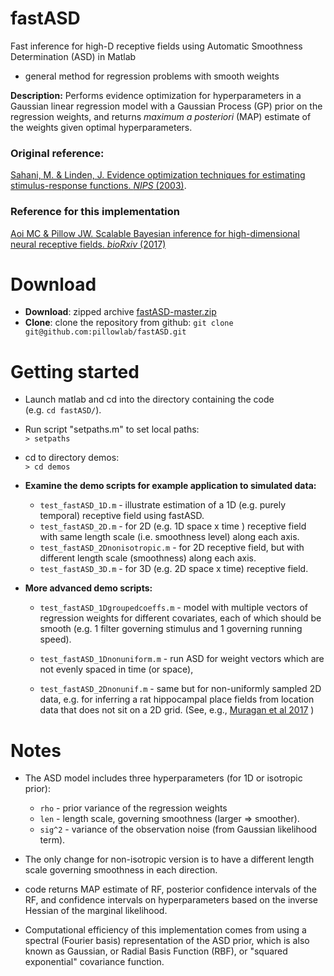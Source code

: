 # fastASD
Fast inference for high-D receptive fields using Automatic Smoothness
Determination (ASD) in Matlab

- general method for regression problems with smooth weights

**Description:** Performs evidence optimization for hyperparameters in
  a Gaussian linear regression model with a Gaussian Process (GP)
  prior on the regression weights, and returns *maximum a posteriori*
  (MAP) estimate of the weights given optimal
  hyperparameters. 

### Original reference: ###
[Sahani, M. & Linden, J. Evidence optimization techniques for estimating stimulus-response functions. *NIPS* (2003)](http://www.gatsby.ucl.ac.uk/~maneesh/papers/nips02-evidence.pdf).

### Reference for this implementation ###
[Aoi MC & Pillow JW.  Scalable Bayesian inference for high-dimensional neural receptive fields. *bioRxiv* (2017)](https://www.biorxiv.org/content/early/2017/11/01/212217) 


Download
==========

* **Download**:   zipped archive  [fastASD-master.zip](https://github.com/pillowlab/fastASD/archive/master.zip)
* **Clone**: clone the repository from github: ```git clone git@github.com:pillowlab/fastASD.git```

Getting started
===========

* Launch matlab and cd into the directory containing the code   
(e.g. `cd fastASD/`).

* Run script "setpaths.m" to set local paths:  
`> setpaths`

* cd to directory demos:  
`> cd demos`

* **Examine the demo scripts for example application to simulated data:** 
	*  `test_fastASD_1D.m` - illustrate estimation of a 1D
       (e.g. purely temporal) receptive field using fastASD.
	*  `test_fastASD_2D.m` - for 2D (e.g. 1D space x time ) receptive
    field with same length scale (i.e. smoothness level) along each axis.
	* `test_fastASD_2Dnonisotropic.m` - for 2D receptive field, but
    with different length scale (smoothness) along each axis.
	* `test_fastASD_3D.m` - for 3D (e.g. 2D space x time) receptive field.


* **More advanced demo scripts:**

	* `test_fastASD_1Dgroupedcoeffs.m` - model with multiple vectors of
  regression weights for different covariates, each of which should be smooth (e.g. 1 
  filter governing stimulus and 1 governing running speed). 

	* `test_fastASD_1Dnonuniform.m` - run ASD for weight vectors which
      are not evenly spaced in time (or space),

	* `test_fastASD_2Dnonunif.m` - same but for non-uniformly sampled
      2D data,  e.g. for inferring a rat   hippocampal place fields
      from location data that does not sit on a 2D  grid.  (See, e.g.,
      [Muragan et al
      2017](https://www.biorxiv.org/content/early/2017/06/26/155929?rss=1) )


Notes
=====

- The ASD model includes three hyperparameters (for 1D or isotropic
prior):  
  * `rho` - prior variance of the regression weights
  * `len` - length scale, governing smoothness (larger => smoother).
  * `sig^2` - variance of the observation noise (from Gaussian
  likelihood term).

- The only change for non-isotropic version is to have a different
length scale governing smoothness in each direction.


- code returns MAP estimate of RF, posterior confidence intervals of
the RF, and confidence intervals on hyperparameters based on the
inverse Hessian of the marginal likelihood.

- Computational efficiency of this implementation comes from using a
  spectral (Fourier basis) representation of the ASD prior, which is also known as
  Gaussian, or Radial Basis Function (RBF), or "squared exponential"
  covariance function.

